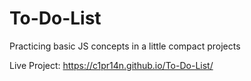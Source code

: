 # To-Do-List

Practicing basic JS concepts in a little compact projects

Live Project: https://c1pr14n.github.io/To-Do-List/
